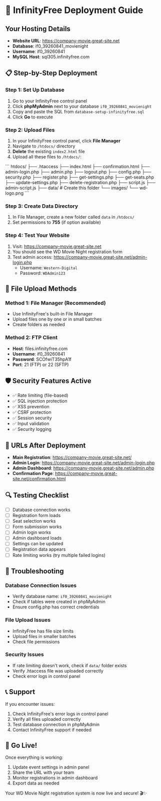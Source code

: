 # 🚀 InfinityFree Deployment Guide

## Your Hosting Details
- **Website URL**: https://company-movie.great-site.net
- **Database**: if0_39260841_movienight
- **Username**: if0_39260841
- **MySQL Host**: sql305.infinityfree.com

## 📋 Step-by-Step Deployment

### Step 1: Set Up Database
1. Go to your InfinityFree control panel
2. Click **phpMyAdmin** next to your database `if0_39260841_movienight`
3. Copy and paste the SQL from `database-setup-infinityfree.sql`
4. Click **Go** to execute

### Step 2: Upload Files
1. In your InfinityFree control panel, click **File Manager**
2. Navigate to `/htdocs/` directory
3. **Delete** the existing `index2.html` file
4. Upload all these files to `/htdocs/`:

\`\`\`
htdocs/
├── .htaccess
├── index.html
├── confirmation.html
├── admin-login.php
├── admin.php
├── logout.php
├── config.php
├── security.php
├── register.php
├── get-settings.php
├── get-seats.php
├── update-settings.php
├── delete-registration.php
├── script.js
├── admin-script.js
├── data/                    # Create this folder
└── images/
    └── wd-logo.png
\`\`\`

### Step 3: Create Data Directory
1. In File Manager, create a new folder called `data` in `/htdocs/`
2. Set permissions to **755** (if option available)

### Step 4: Test Your Website
1. Visit: https://company-movie.great-site.net
2. You should see the WD Movie Night registration form
3. Test admin access: https://company-movie.great-site.net/admin-login.php
   - Username: `Western-Digital`
   - Password: `WDAdmin123`

## 🔧 File Upload Methods

### Method 1: File Manager (Recommended)
- Use InfinityFree's built-in File Manager
- Upload files one by one or in small batches
- Create folders as needed

### Method 2: FTP Client
- **Host**: files.infinityfree.com
- **Username**: if0_39260841
- **Password**: SCOfwiT35hpA1f
- **Port**: 21 (FTP) or 22 (SFTP)

## 🛡️ Security Features Active
- ✅ Rate limiting (file-based)
- ✅ SQL injection protection
- ✅ XSS prevention
- ✅ CSRF protection
- ✅ Session security
- ✅ Input validation
- ✅ Security logging

## 📱 URLs After Deployment
- **Main Registration**: https://company-movie.great-site.net/
- **Admin Login**: https://company-movie.great-site.net/admin-login.php
- **Admin Dashboard**: https://company-movie.great-site.net/admin.php
- **Confirmation Page**: https://company-movie.great-site.net/confirmation.html

## 🔍 Testing Checklist
- [ ] Database connection works
- [ ] Registration form loads
- [ ] Seat selection works
- [ ] Form submission works
- [ ] Admin login works
- [ ] Admin dashboard loads
- [ ] Settings can be updated
- [ ] Registration data appears
- [ ] Rate limiting works (try multiple failed logins)

## 🚨 Troubleshooting

### Database Connection Issues
- Verify database name: `if0_39260841_movienight`
- Check if tables were created in phpMyAdmin
- Ensure config.php has correct credentials

### File Upload Issues
- InfinityFree has file size limits
- Upload files in smaller batches
- Check file permissions

### Security Issues
- If rate limiting doesn't work, check if `data/` folder exists
- Verify .htaccess file was uploaded correctly
- Check error logs in control panel

## 📞 Support
If you encounter issues:
1. Check InfinityFree's error logs in control panel
2. Verify all files uploaded correctly
3. Test database connection in phpMyAdmin
4. Contact InfinityFree support if needed

## 🎉 Go Live!
Once everything is working:
1. Update event settings in admin panel
2. Share the URL with your team
3. Monitor registrations in admin dashboard
4. Export data as needed

Your WD Movie Night registration system is now live and secure! 🎬✨
